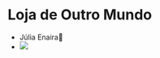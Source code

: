 # Loja de Outro Mundo

- Júlia Enaira🍓
- ![](https://d2o2d07mcokwyq.cloudfront.net/app/uploads/2020/09/08145740/Domcake-Dancing-Alien.gif)
